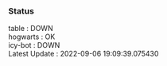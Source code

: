 ### Status


table : DOWN  
hogwarts : OK  
icy-bot : DOWN  
Latest Update : 2022-09-06 19:09:39.075430
